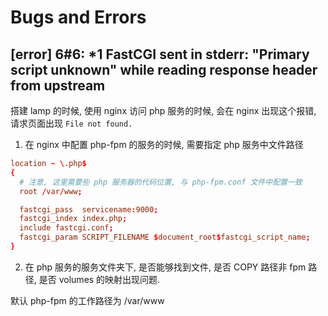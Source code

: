 # Bugs and Errors

## [error] 6#6: *1 FastCGI sent in stderr: "Primary script unknown" while reading response header from upstream

搭建 lamp 的时候, 使用 nginx 访问 php 服务的时候, 会在 nginx 出现这个报错, 请求页面出现 `File not found.`

1. 在 nginx 中配置 php-fpm 的服务的时候, 需要指定 php 服务中文件路径

```conf
location ~ \.php$
{
  # 注意, 这里需要些 php 服务器的代码位置, 与 php-fpm.conf 文件中配置一致
  root /var/www;

  fastcgi_pass  servicename:9000;
  fastcgi_index index.php;
  include fastcgi.conf;
  fastcgi_param SCRIPT_FILENAME $document_root$fastcgi_script_name;
}
```

2. 在 php 服务的服务文件夹下, 是否能够找到文件, 是否 COPY 路径非 fpm 路径, 是否 volumes 的映射出现问题.

默认 php-fpm 的工作路径为 /var/www